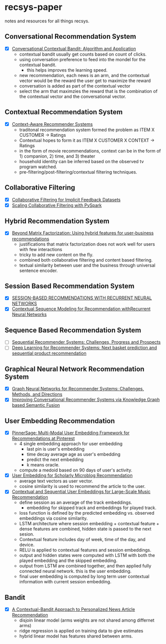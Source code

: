 # recsys-paper
notes and resources for all things recsys.

## Conversational Recommendation System
- [x] [Conversational Contextual Bandit: Algorithm and Application](https://arxiv.org/pdf/1906.01219.pdf)
    - contextual bandit usually get counts based on count of clicks.
    - using conversation preference to feed into the mondel for the contextual bandit.
        - this helps improves the learning speed.
    - new recommendation, each news is an arm, and the contextual vector would be the reward the user get to maximize the reward
    - conversation is added as part of the contextual vector
    - select the arm that maximzies the reward that is the combination of the contextual vector and the conversational vector.


## Contextual Recommendation System
- [x] [Context-Aware Recommender Systems](https://www.researchgate.net/publication/220605653_Context-Aware_Recommender_Systems)
    - traditonal recommendation system formed the problem as ITEM X CUSTOMER -> Ratings
    - Contextual hopes to form it as ITEM X CUSTOMER X CONTEXT -> Ratings
    - in the form of movie recommendations, context can be in the form of 1) companion, 2) time, and 3) theater
    - household identity can be inferred based on the observed tv program watched.
    - pre-filtering/post-filtering/contextual filtering techniques.
    

## Collaborative Filtering
- [x] [Collaborative Filtering for Implicit Feedback Datasets](http://yifanhu.net/PUB/cf.pdf)
- [x] [Scaling Collaborative Filtering with PySpark](https://engineeringblog.yelp.com/2018/05/scaling-collaborative-filtering-with-pyspark.html)

## Hybrid Recommendation System
- [x] [Beyond Matrix Factorization: Using hybrid features for user-business recommendations](https://engineeringblog.yelp.com/2022/04/beyond-matrix-factorization-using-hybrid-features-for-user-business-recommendations.html)
    - justifications that matrix factorization does not work well for users with few interactions
    - tricky to add new content on the fly.
    - combined both collaborative filtering and content based filtering.
    - textual similarity between user and the business through universal sentence encoder.

## Session Based Recommendation System
- [x] [SESSION-BASED RECOMMENDATIONS WITH RECURRENT NEURAL NETWORKS](https://arxiv.org/pdf/1511.06939.pdf)
- [x] [Contextual Sequence Modeling for Recommendation withRecurrent Neural Networks](https://arxiv.org/pdf/1706.07684.pdf)

## Sequence Based Recommendation System
- [ ] [Sequential Recommender Systems: Challenges, Progress and Prospects](https://www.ijcai.org/proceedings/2019/0883.pdf)
- [ ] [Deep Learning for Recommender Systems: Next basket prediction and sequential product recommendation](https://medium.com/recombee-blog/deep-learning-for-recommender-systems-next-basket-prediction-and-sequential-product-recommendation-796228b34dee)

## Graphical Neural Network Recommendation System
- [x] [Graph Neural Networks for Recommender Systems: Challenges, Methods, and Directions](https://arxiv.org/pdf/2109.12843.pdf)
- [x] [Improving Conversational Recommender Systems via Knowledge Graph based Semantic Fusion](https://arxiv.org/pdf/2007.04032.pdf)

## User Embedding Recommendation
- [x] [PinnerSage: Multi-Modal User Embedding Framework for Recommendations at Pinterest](https://arxiv.org/pdf/2007.03634.pdf)
  - 4 single embedding approach for user embedding
    - last pin is user's embedding
    - time decay average age as user's embedding
    - predict the next embedding
    - k means oracle.
  - compute a medoid based on 90 days of user's activity.
- [x] [User Embedding for Scholarly Microblog Recommendation](https://aclanthology.org/P16-2073.pdf)
  - average text vectors as user vector.
  - cosine similarity is used to recommend the article to the user.
- [x] [Contextual and Sequential User Embeddings for Large-Scale Music Recommendation](https://labtomarket.files.wordpress.com/2020/08/recsys2020.pdf)
  - define session as an average of the track embeddings.
    - embedding for skipped track and embeddings for played track.
  - loss function is defined by the predicted embedding vs. observed embeddings via cosine similarity.
  - LSTM architecture where session embedding + contextual feature + dense features are combined, hidden state is passed to the next sesion.
  - Contextual feature includes day of week, time of the day, and device.
  - RELU is applied to contextual features and session embeddings. 
  - output and hidden states were computed with LSTM with both the played embedding and the skipped embedding.
  - output from LSTM are combined together, and then applied fully connected neural network. this is the user embedding.
  - final user embedding is computed by long term user contextual information with current session embedding.

## Bandit
- [x] [A Contextual-Bandit Approach to Personalized News Article Recommendation](https://arxiv.org/pdf/1003.0146.pdf)
    - disjoin linear model (arms weights are not shared among differnet arms)
    - ridge regression is applied on training data to give estimates
    - hybrid linear model has features shared between arms.
    
